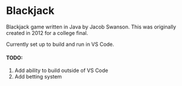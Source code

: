 # Blackjack

Blackjack game written in Java by Jacob Swanson. This was originally created in 2012 for a college final.

Currently set up to build and run in VS Code.

#### TODO:
1. Add ability to build outside of VS Code
2. Add betting system
